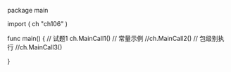 package main

import (
	ch "ch106"
)

func main() {
	// 试题1
	ch.MainCall1()
	// 常量示例
	//ch.MainCall2()
	// 包级别执行
	//ch.MainCall3()

}
